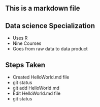 ## This is a markdown file

## Data science Specialization 

* Uses R
* Nine Courses
* Goes from raw data to data product

## Steps Taken

* Created HelloWorld.md file
* git status
* git add HelloWorld.md
* Edit HelloWorld.md file
* git status

